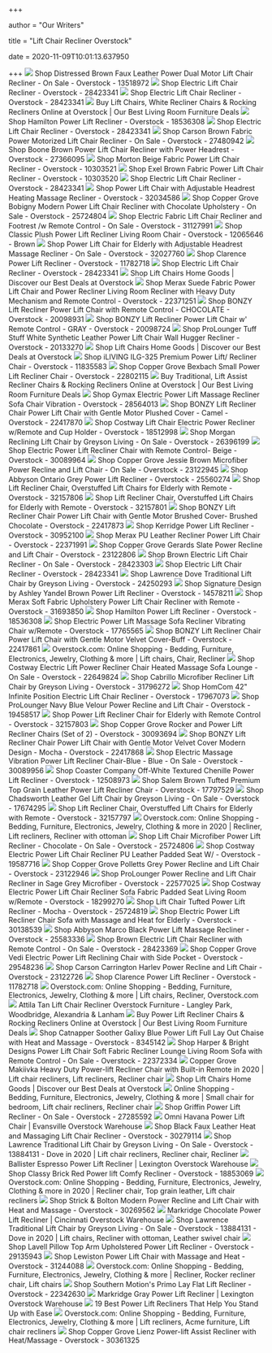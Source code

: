 +++
        
author = "Our Writers"
        
title = "Lift Chair Recliner Overstock"
        
date = 2020-11-09T10:01:13.637950
        
+++
[ ![](https://ak1.ostkcdn.com/images/products/13518972/Distressed-Brown-Faux-Leather-Power-Dual-Motor-Lift-Chair-Recliner-7998b275-a0cf-4c89-8fec-48cc8a94924c.jpg)](https://ak1.ostkcdn.com/images/products/13518972/Distressed-Brown-Faux-Leather-Power-Dual-Motor-Lift-Chair-Recliner-7998b275-a0cf-4c89-8fec-48cc8a94924c.jpg) Shop Distressed Brown Faux Leather Power Dual Motor Lift Chair Recliner -  On Sale - Overstock - 13518972
[ ![](https://ak1.ostkcdn.com/images/products/is/images/direct/cb566a5a2e541c0daaef90a0c796d944e1eab265/Electric-Lift-Chair-Recliner.jpg?impolicy=medium)](https://ak1.ostkcdn.com/images/products/is/images/direct/cb566a5a2e541c0daaef90a0c796d944e1eab265/Electric-Lift-Chair-Recliner.jpg?impolicy=medium) Shop Electric Lift Chair Recliner - Overstock - 28423341
[ ![](https://ak1.ostkcdn.com/images/products/is/images/direct/4c7c5da9e56ea245d65dccce2a835da749c1ef3a/Electric-Lift-Chair-Recliner.jpg?impolicy=medium)](https://ak1.ostkcdn.com/images/products/is/images/direct/4c7c5da9e56ea245d65dccce2a835da749c1ef3a/Electric-Lift-Chair-Recliner.jpg?impolicy=medium) Shop Electric Lift Chair Recliner - Overstock - 28423341
[ ![](https://ak1.ostkcdn.com/images/products/26965887/Copper-Grove-Metsamor-Power-Lift-Reclining-Chair-with-Remote-Control-97d66223-f4aa-4a5f-870f-fd90659af521_600.jpg?imwidth=400&impolicy=medium)](https://ak1.ostkcdn.com/images/products/26965887/Copper-Grove-Metsamor-Power-Lift-Reclining-Chair-with-Remote-Control-97d66223-f4aa-4a5f-870f-fd90659af521_600.jpg?imwidth=400&impolicy=medium) Buy Lift Chairs, White Recliner Chairs & Rocking Recliners Online at  Overstock | Our Best Living Room Furniture Deals
[ ![](https://ak1.ostkcdn.com/images/products/18536308/Hamilton-Power-Lift-Recliner-f8dedbe7-74cd-4b95-a8f5-a7c44a4964ab_600.jpg?impolicy=medium)](https://ak1.ostkcdn.com/images/products/18536308/Hamilton-Power-Lift-Recliner-f8dedbe7-74cd-4b95-a8f5-a7c44a4964ab_600.jpg?impolicy=medium) Shop Hamilton Power Lift Recliner - Overstock - 18536308
[ ![](https://ak1.ostkcdn.com/images/products/is/images/direct/2a684152547ccea1829b9bc6213777739b26e1de/Electric-Lift-Chair-Recliner.jpg?impolicy=medium)](https://ak1.ostkcdn.com/images/products/is/images/direct/2a684152547ccea1829b9bc6213777739b26e1de/Electric-Lift-Chair-Recliner.jpg?impolicy=medium) Shop Electric Lift Chair Recliner - Overstock - 28423341
[ ![](https://ak1.ostkcdn.com/images/products/27480942/Carson-Brown-Fabric-Power-Motorized-Lift-Chair-Recliner-e01e9d2a-97f1-44bb-b289-38f513ddac86_600.jpg?impolicy=medium)](https://ak1.ostkcdn.com/images/products/27480942/Carson-Brown-Fabric-Power-Motorized-Lift-Chair-Recliner-e01e9d2a-97f1-44bb-b289-38f513ddac86_600.jpg?impolicy=medium) Shop Carson Brown Fabric Power Motorized Lift Chair Recliner - On Sale -  Overstock - 27480942
[ ![](https://ak1.ostkcdn.com/images/products/27366095/Boone-Brown-Power-Lift-Chair-Recliner-with-Power-Headrest-d09bd9e9-3e9b-409e-b707-a9c2e45764e8_600.jpg?impolicy=medium)](https://ak1.ostkcdn.com/images/products/27366095/Boone-Brown-Power-Lift-Chair-Recliner-with-Power-Headrest-d09bd9e9-3e9b-409e-b707-a9c2e45764e8_600.jpg?impolicy=medium) Shop Boone Brown Power Lift Chair Recliner with Power Headrest - Overstock  - 27366095
[ ![](https://ak1.ostkcdn.com/images/products/10303521/Morton-Beige-Fabric-Power-Lift-Chair-Recliner-b3999c71-159a-4165-928c-322741190100_600.jpg?impolicy=medium)](https://ak1.ostkcdn.com/images/products/10303521/Morton-Beige-Fabric-Power-Lift-Chair-Recliner-b3999c71-159a-4165-928c-322741190100_600.jpg?impolicy=medium) Shop Morton Beige Fabric Power Lift Chair Recliner - Overstock - 10303521
[ ![](https://ak1.ostkcdn.com/images/products/10303520/Exel-Brown-Fabric-Power-Lift-Chair-Recliner-a863958f-b617-4aeb-9940-fa5c9c43a2a9_600.jpg?impolicy=medium)](https://ak1.ostkcdn.com/images/products/10303520/Exel-Brown-Fabric-Power-Lift-Chair-Recliner-a863958f-b617-4aeb-9940-fa5c9c43a2a9_600.jpg?impolicy=medium) Shop Exel Brown Fabric Power Lift Chair Recliner - Overstock - 10303520
[ ![](https://ak1.ostkcdn.com/images/products/is/images/direct/875ade6a6260d8a803416e72be20ada69c6b4fae/Electric-Lift-Chair-Recliner.jpg?impolicy=medium)](https://ak1.ostkcdn.com/images/products/is/images/direct/875ade6a6260d8a803416e72be20ada69c6b4fae/Electric-Lift-Chair-Recliner.jpg?impolicy=medium) Shop Electric Lift Chair Recliner - Overstock - 28423341
[ ![](https://ak1.ostkcdn.com/images/products/is/images/direct/c86a3c71e97964f38bd343539784372c9e6fe227/Power-Lift-Chair-with-Adjustable-Headrest-Heating-Massage-Recliner.jpg?impolicy=medium)](https://ak1.ostkcdn.com/images/products/is/images/direct/c86a3c71e97964f38bd343539784372c9e6fe227/Power-Lift-Chair-with-Adjustable-Headrest-Heating-Massage-Recliner.jpg?impolicy=medium) Shop Power Lift Chair with Adjustable Headrest Heating Massage Recliner -  Overstock - 32034586
[ ![](https://ak1.ostkcdn.com/images/products/25724804/Lift-Chair-Modern-Power-Lift-Recliner-Chocolate-bbd18f14-516c-478b-b4f7-a1123f818b5e_600.jpg?impolicy=medium)](https://ak1.ostkcdn.com/images/products/25724804/Lift-Chair-Modern-Power-Lift-Recliner-Chocolate-bbd18f14-516c-478b-b4f7-a1123f818b5e_600.jpg?impolicy=medium) Shop Copper Grove Bobigny Modern Power Lift Chair Recliner with Chocolate  Upholstery - On Sale - Overstock - 25724804
[ ![](https://ak1.ostkcdn.com/images/products/31127991/Electric-Fabric-Lift-Chair-Recliner-and-Footrest-w-Remote-Control-4fb212c8-04c6-47c6-a474-08ab5e13d186_600.jpg?impolicy=medium)](https://ak1.ostkcdn.com/images/products/31127991/Electric-Fabric-Lift-Chair-Recliner-and-Footrest-w-Remote-Control-4fb212c8-04c6-47c6-a474-08ab5e13d186_600.jpg?impolicy=medium) Shop Electric Fabric Lift Chair Recliner and Footrest /w Remote Control -  On Sale - Overstock - 31127991
[ ![](https://ak1.ostkcdn.com/images/products/12065646/CLASSIC-PLUSH-POWER-LIFT-RECLINER-LIVING-ROOM-CHAIR-c899821b-92ae-4836-975c-9de1cc77facb.jpg)](https://ak1.ostkcdn.com/images/products/12065646/CLASSIC-PLUSH-POWER-LIFT-RECLINER-LIVING-ROOM-CHAIR-c899821b-92ae-4836-975c-9de1cc77facb.jpg) Shop Classic Plush Power Lift Recliner Living Room Chair - Overstock -  12065646 - Brown
[ ![](https://ak1.ostkcdn.com/images/products/is/images/direct/2625745c6b0a97c22234f6ad6e88180e57064e4f/Power-Lift-Chair-for-Elderly-with-Adjustable-Headrest-Massage-Recliner.jpg?impolicy=medium)](https://ak1.ostkcdn.com/images/products/is/images/direct/2625745c6b0a97c22234f6ad6e88180e57064e4f/Power-Lift-Chair-for-Elderly-with-Adjustable-Headrest-Massage-Recliner.jpg?impolicy=medium) Shop Power Lift Chair for Elderly with Adjustable Headrest Massage Recliner  - On Sale - Overstock - 32027760
[ ![](https://ak1.ostkcdn.com/images/products/11782718/Clarence-Power-Lift-Recliner-1ac75dfb-caf4-4d91-8b61-d42dbab1ae97.jpg)](https://ak1.ostkcdn.com/images/products/11782718/Clarence-Power-Lift-Recliner-1ac75dfb-caf4-4d91-8b61-d42dbab1ae97.jpg) Shop Clarence Power Lift Recliner - Overstock - 11782718
[ ![](https://ak1.ostkcdn.com/images/products/is/images/direct/bebc502b3b7e2c91ddf4240db883d809e4e35110/Electric-Lift-Chair-Recliner.jpg?impolicy=medium)](https://ak1.ostkcdn.com/images/products/is/images/direct/bebc502b3b7e2c91ddf4240db883d809e4e35110/Electric-Lift-Chair-Recliner.jpg?impolicy=medium) Shop Electric Lift Chair Recliner - Overstock - 28423341
[ ![](https://ak1.ostkcdn.com/images/products/26968176/ProLounger-Herringbone-Power-Recline-and-Lift-Chair-d6ddc37c-4692-4588-9e6a-70381c9276c1_1000.jpg?imwidth=200&impolicy=medium)](https://ak1.ostkcdn.com/images/products/26968176/ProLounger-Herringbone-Power-Recline-and-Lift-Chair-d6ddc37c-4692-4588-9e6a-70381c9276c1_1000.jpg?imwidth=200&impolicy=medium) Shop Lift Chairs Home Goods | Discover our Best Deals at Overstock
[ ![](https://ak1.ostkcdn.com/images/products/22371251/Merax-Suede-Fabric-Power-Lift-Chair-and-Power-Recliner-Living-Room-Recliner-with-Heavy-Duty-Mechanism-and-Remote-Control-e732e044-888b-49bf-b1de-e5ce99ea8232_600.jpg?impolicy=medium)](https://ak1.ostkcdn.com/images/products/22371251/Merax-Suede-Fabric-Power-Lift-Chair-and-Power-Recliner-Living-Room-Recliner-with-Heavy-Duty-Mechanism-and-Remote-Control-e732e044-888b-49bf-b1de-e5ce99ea8232_600.jpg?impolicy=medium) Shop Merax Suede Fabric Power Lift Chair and Power Recliner Living Room  Recliner with Heavy Duty Mechanism and Remote Control - Overstock - 22371251
[ ![](https://ak1.ostkcdn.com/images/products/20098931/BONZY-Lift-Recliner-Power-Lift-Chair-with-Remote-Control-CHOCOLATE-8f694335-b31f-478d-83e7-cf6361a7dd85_600.jpg?impolicy=medium)](https://ak1.ostkcdn.com/images/products/20098931/BONZY-Lift-Recliner-Power-Lift-Chair-with-Remote-Control-CHOCOLATE-8f694335-b31f-478d-83e7-cf6361a7dd85_600.jpg?impolicy=medium) Shop BONZY Lift Recliner Power Lift Chair with Remote Control - CHOCOLATE -  Overstock - 20098931
[ ![](https://ak1.ostkcdn.com/images/products/20098724/BONZY-Lift-Recliner-Power-Lift-Chair-w-Remote-Control-GRAY-d6845c84-8eee-4beb-a1a6-897b9aeb3dc6_600.jpg?impolicy=medium)](https://ak1.ostkcdn.com/images/products/20098724/BONZY-Lift-Recliner-Power-Lift-Chair-w-Remote-Control-GRAY-d6845c84-8eee-4beb-a1a6-897b9aeb3dc6_600.jpg?impolicy=medium) Shop BONZY Lift Recliner Power Lift Chair w' Remote Control - GRAY -  Overstock - 20098724
[ ![](https://ak1.ostkcdn.com/images/products/is/images/direct/42d05cc783a6d1a966cbc7eca6f04442a1868b33/ProLounger-Tuff-Stuff-White-Synthetic-Leather-Power-Lift-Chair-Wall-Hugger-Recliner.jpg?impolicy=medium)](https://ak1.ostkcdn.com/images/products/is/images/direct/42d05cc783a6d1a966cbc7eca6f04442a1868b33/ProLounger-Tuff-Stuff-White-Synthetic-Leather-Power-Lift-Chair-Wall-Hugger-Recliner.jpg?impolicy=medium) Shop ProLounger Tuff Stuff White Synthetic Leather Power Lift Chair Wall  Hugger Recliner - Overstock - 20133270
[ ![](https://ak1.ostkcdn.com/images/products/13884131/Lawrence-Traditional-Lift-Chair-by-Greyson-Living-b431c86f-28b4-4e50-babd-6ada86bc0b26_1000.jpg?imwidth=200&impolicy=medium)](https://ak1.ostkcdn.com/images/products/13884131/Lawrence-Traditional-Lift-Chair-by-Greyson-Living-b431c86f-28b4-4e50-babd-6ada86bc0b26_1000.jpg?imwidth=200&impolicy=medium) Shop Lift Chairs Home Goods | Discover our Best Deals at Overstock
[ ![](https://ak1.ostkcdn.com/images/products/11835583/iLIVING-Premium-Power-Lift-Recliner-Chair-80379cac-fab8-4659-87ff-d0e2f60ac024_600.jpg?impolicy=medium)](https://ak1.ostkcdn.com/images/products/11835583/iLIVING-Premium-Power-Lift-Recliner-Chair-80379cac-fab8-4659-87ff-d0e2f60ac024_600.jpg?impolicy=medium) Shop iLIVING ILG-325 Premium Power Lift/ Recliner Chair - Overstock -  11835583
[ ![](https://ak1.ostkcdn.com/images/products/11868220/Avery-Contemporary-Power-Reclining-Lift-Chair-540d9c4a-6c18-4681-bedc-5714f75f4af3_600.jpg?impolicy=medium)](https://ak1.ostkcdn.com/images/products/11868220/Avery-Contemporary-Power-Reclining-Lift-Chair-540d9c4a-6c18-4681-bedc-5714f75f4af3_600.jpg?impolicy=medium) Shop Copper Grove Bexbach Small Power Lift Recliner Chair - Overstock -  22802115
[ ![](https://ak1.ostkcdn.com/images/products/26968165/ProLounger-Velvet-Power-Recline-and-Lift-Chair-ab1f0895-1aac-4c37-847f-6c98f5fd0287_1000.jpg?imwidth=400&impolicy=medium)](https://ak1.ostkcdn.com/images/products/26968165/ProLounger-Velvet-Power-Recline-and-Lift-Chair-ab1f0895-1aac-4c37-847f-6c98f5fd0287_1000.jpg?imwidth=400&impolicy=medium) Buy Traditional, Lift Assist Recliner Chairs & Rocking Recliners Online at  Overstock | Our Best Living Room Furniture Deals
[ ![](https://ak1.ostkcdn.com/images/products/is/images/direct/cc228d66c785d4cf28ee46a441de984b210686de/Gymax-Electric-Power-Lift-Massage-Recliner-Sofa-Chair-Vibration-w-Remote-Control.jpg)](https://ak1.ostkcdn.com/images/products/is/images/direct/cc228d66c785d4cf28ee46a441de984b210686de/Gymax-Electric-Power-Lift-Massage-Recliner-Sofa-Chair-Vibration-w-Remote-Control.jpg) Shop Gymax Electric Power Lift Massage Recliner Sofa Chair Vibration -  Overstock - 28564013
[ ![](https://ak1.ostkcdn.com/images/products/22417870/BONZY-Lift-Recliner-Chair-Power-Lift-Chair-with-Gentle-Motor-Plushed-Cover-Camel-7ce4e73b-8699-45ac-a02f-87bba8f7137b_600.jpg?impolicy=medium)](https://ak1.ostkcdn.com/images/products/22417870/BONZY-Lift-Recliner-Chair-Power-Lift-Chair-with-Gentle-Motor-Plushed-Cover-Camel-7ce4e73b-8699-45ac-a02f-87bba8f7137b_600.jpg?impolicy=medium) Shop BONZY Lift Recliner Chair Power Lift Chair with Gentle Motor Plushed  Cover - Camel - Overstock - 22417870
[ ![](https://ak1.ostkcdn.com/images/products/is/images/direct/c69c87144452161ccc671e87f77018e39892b0c1/Costway-Lift-Chair-Electric-Power-Recliner-w-Remote-and-Cup-Holder-Living-Room-Furniture.jpg?impolicy=medium)](https://ak1.ostkcdn.com/images/products/is/images/direct/c69c87144452161ccc671e87f77018e39892b0c1/Costway-Lift-Chair-Electric-Power-Recliner-w-Remote-and-Cup-Holder-Living-Room-Furniture.jpg?impolicy=medium) Shop Costway Lift Chair Electric Power Recliner w/Remote and Cup Holder -  Overstock - 18512998
[ ![](https://ak1.ostkcdn.com/images/products/26396199/Morgan-Lift-Chair-by-Greyson-Living-1201b0a9-970a-45de-88de-9b0438730725_600.jpg?impolicy=medium)](https://ak1.ostkcdn.com/images/products/26396199/Morgan-Lift-Chair-by-Greyson-Living-1201b0a9-970a-45de-88de-9b0438730725_600.jpg?impolicy=medium) Shop Morgan Reclining Lift Chair by Greyson Living - On Sale - Overstock -  26396199
[ ![](https://ak1.ostkcdn.com/images/products/is/images/direct/c15708f8e5867e26fd8aeab3447a5a6a73eff0e6/Electric-Power-Lift-Recliner-Chair-with-Remote-Control-White.jpg?impolicy=medium)](https://ak1.ostkcdn.com/images/products/is/images/direct/c15708f8e5867e26fd8aeab3447a5a6a73eff0e6/Electric-Power-Lift-Recliner-Chair-with-Remote-Control-White.jpg?impolicy=medium) Shop Electric Power Lift Recliner Chair with Remote Control- Beige -  Overstock - 30089964
[ ![](https://ak1.ostkcdn.com/images/products/18157618/ProLounger-Power-Recline-and-Lift-Chair-Brown-Microfiber-a35a384e-c277-4a90-880f-da7fb5a96f30_600.jpg?impolicy=medium)](https://ak1.ostkcdn.com/images/products/18157618/ProLounger-Power-Recline-and-Lift-Chair-Brown-Microfiber-a35a384e-c277-4a90-880f-da7fb5a96f30_600.jpg?impolicy=medium) Shop Copper Grove Jessie Brown Microfiber Power Recline and Lift Chair - On  Sale - Overstock - 23122945
[ ![](https://ak1.ostkcdn.com/images/products/25560274/Abbyson-Ontario-Grey-Power-Lift-Recliner-b7a19fbb-ea37-4570-b9c3-edf697ee6681_600.jpg?impolicy=medium)](https://ak1.ostkcdn.com/images/products/25560274/Abbyson-Ontario-Grey-Power-Lift-Recliner-b7a19fbb-ea37-4570-b9c3-edf697ee6681_600.jpg?impolicy=medium) Shop Abbyson Ontario Grey Power Lift Recliner - Overstock - 25560274
[ ![](https://ak1.ostkcdn.com/images/products/is/images/direct/5f2ea20bf492c4a23e962c66ff9a9e9fa7f5834b/Lift-Recliner-Chair%2C-Overstuffed-Lift-Chairs-for-Elderly-with-Remote.jpg?impolicy=medium)](https://ak1.ostkcdn.com/images/products/is/images/direct/5f2ea20bf492c4a23e962c66ff9a9e9fa7f5834b/Lift-Recliner-Chair%2C-Overstuffed-Lift-Chairs-for-Elderly-with-Remote.jpg?impolicy=medium) Shop Lift Recliner Chair, Overstuffed Lift Chairs for Elderly with Remote -  Overstock - 32157806
[ ![](https://ak1.ostkcdn.com/images/products/is/images/direct/7239175f8595e357d46091e97b07a5f2001bdb7b/Lift-Recliner-Chair%2C-Overstuffed-Lift-Chairs-for-Elderly-with-Remote.jpg?impolicy=medium)](https://ak1.ostkcdn.com/images/products/is/images/direct/7239175f8595e357d46091e97b07a5f2001bdb7b/Lift-Recliner-Chair%2C-Overstuffed-Lift-Chairs-for-Elderly-with-Remote.jpg?impolicy=medium) Shop Lift Recliner Chair, Overstuffed Lift Chairs for Elderly with Remote -  Overstock - 32157801
[ ![](https://ak1.ostkcdn.com/images/products/22417873/BONZY-Lift-Recliner-Chair-Power-Lift-Chair-with-Gentle-Motor-Brushed-Cover-Brushed-Chocolate-7846e64e-f75a-41bc-b2f0-3298c76a17c7_600.jpg?impolicy=medium)](https://ak1.ostkcdn.com/images/products/22417873/BONZY-Lift-Recliner-Chair-Power-Lift-Chair-with-Gentle-Motor-Brushed-Cover-Brushed-Chocolate-7846e64e-f75a-41bc-b2f0-3298c76a17c7_600.jpg?impolicy=medium) Shop BONZY Lift Recliner Chair Power Lift Chair with Gentle Motor Brushed  Cover- Brushed Chocolate - Overstock - 22417873
[ ![](https://ak1.ostkcdn.com/images/products/30952100/Kerridge-Power-Lift-Chair-89614caa-d9fa-454b-9d98-837fdf26076c_600.jpg?impolicy=medium)](https://ak1.ostkcdn.com/images/products/30952100/Kerridge-Power-Lift-Chair-89614caa-d9fa-454b-9d98-837fdf26076c_600.jpg?impolicy=medium) Shop Kerridge Power Lift Recliner - Overstock - 30952100
[ ![](https://ak1.ostkcdn.com/images/products/22371991/Merax-Power-Lift-Chair-Recliner-in-PU-Leather-Living-Room-Recliner-with-Heavy-Duty-Mechanism-and-Remote-Control-983f032e-fa04-4344-be6d-adba77bb4ac9_600.jpg?impolicy=medium)](https://ak1.ostkcdn.com/images/products/22371991/Merax-Power-Lift-Chair-Recliner-in-PU-Leather-Living-Room-Recliner-with-Heavy-Duty-Mechanism-and-Remote-Control-983f032e-fa04-4344-be6d-adba77bb4ac9_600.jpg?impolicy=medium) Shop Merax PU Leather Recliner Power Lift Chair - Overstock - 22371991
[ ![](https://ak1.ostkcdn.com/images/products/18234212/ProLounger-Power-Recline-and-Lift-Chair-Slate-Nubuck-2518283e-793a-4326-ab67-8cc47a2da3b9_600.jpg?impolicy=medium)](https://ak1.ostkcdn.com/images/products/18234212/ProLounger-Power-Recline-and-Lift-Chair-Slate-Nubuck-2518283e-793a-4326-ab67-8cc47a2da3b9_600.jpg?impolicy=medium) Shop Copper Grove Gerards Slate Power Recline and Lift Chair - Overstock -  23122806
[ ![](https://ak1.ostkcdn.com/images/products/is/images/direct/cab845a7f5bc7fa989e886d6750c208dd9e4cce0/Brown-Electric-Lift-Chair-Recliner.jpg?impolicy=medium)](https://ak1.ostkcdn.com/images/products/is/images/direct/cab845a7f5bc7fa989e886d6750c208dd9e4cce0/Brown-Electric-Lift-Chair-Recliner.jpg?impolicy=medium) Shop Brown Electric Lift Chair Recliner - On Sale - Overstock - 28423303
[ ![](https://ak1.ostkcdn.com/images/products/is/images/direct/c35a87e440b1f4be04e2362090289a51ea5e2f90/Electric-Lift-Chair-Recliner.jpg?impolicy=medium)](https://ak1.ostkcdn.com/images/products/is/images/direct/c35a87e440b1f4be04e2362090289a51ea5e2f90/Electric-Lift-Chair-Recliner.jpg?impolicy=medium) Shop Electric Lift Chair Recliner - Overstock - 28423341
[ ![](https://ak1.ostkcdn.com/images/products/24250293/Lawrence-Ivory-Traditional-Lift-Chair-by-Greyson-Living-421307bd-e211-4347-8dea-ae8b02f7d1d9_600.jpg?impolicy=medium)](https://ak1.ostkcdn.com/images/products/24250293/Lawrence-Ivory-Traditional-Lift-Chair-by-Greyson-Living-421307bd-e211-4347-8dea-ae8b02f7d1d9_600.jpg?impolicy=medium) Shop Lawrence Dove Traditional Lift Chair by Greyson Living - Overstock -  24250293
[ ![](https://ak1.ostkcdn.com/images/products/14578211/Signature-Design-by-Ashley-Yandel-Brown-Power-Lift-Recliner-0af46c52-3a6e-4511-b5fe-b31690666a0a_600.jpg?impolicy=medium)](https://ak1.ostkcdn.com/images/products/14578211/Signature-Design-by-Ashley-Yandel-Brown-Power-Lift-Recliner-0af46c52-3a6e-4511-b5fe-b31690666a0a_600.jpg?impolicy=medium) Shop Signature Design by Ashley Yandel Brown Power Lift Recliner - Overstock  - 14578211
[ ![](https://ak1.ostkcdn.com/images/products/is/images/direct/9b49a7a26301ffa3e70040c7f66572a6bece5058/Merax-Soft-Fabric-Upholstery-Power-Lift-Chair-Recliner-with-Remote.jpg?impolicy=medium)](https://ak1.ostkcdn.com/images/products/is/images/direct/9b49a7a26301ffa3e70040c7f66572a6bece5058/Merax-Soft-Fabric-Upholstery-Power-Lift-Chair-Recliner-with-Remote.jpg?impolicy=medium) Shop Merax Soft Fabric Upholstery Power Lift Chair Recliner with Remote -  Overstock - 31693850
[ ![](https://ak1.ostkcdn.com/images/products/18536308/Hamilton-Power-Lift-Recliner-f8dedbe7-74cd-4b95-a8f5-a7c44a4964ab.jpg)](https://ak1.ostkcdn.com/images/products/18536308/Hamilton-Power-Lift-Recliner-f8dedbe7-74cd-4b95-a8f5-a7c44a4964ab.jpg) Shop Hamilton Power Lift Recliner - Overstock - 18536308
[ ![](https://ak1.ostkcdn.com/images/products/is/images/direct/97956e545fdb613d99944f398f40e7bdcb93b743/Costway-PU-Electric-Lift-Chair-Power-Recliner-Reclining-Sofa-Lounge-W-Remote-Controller.jpg?impolicy=medium)](https://ak1.ostkcdn.com/images/products/is/images/direct/97956e545fdb613d99944f398f40e7bdcb93b743/Costway-PU-Electric-Lift-Chair-Power-Recliner-Reclining-Sofa-Lounge-W-Remote-Controller.jpg?impolicy=medium) Shop Electric Power Lift Massage Sofa Recliner Vibrating Chair w/Remote -  Overstock - 17765565
[ ![](https://ak1.ostkcdn.com/images/products/22417861/BONZY-Lift-Recliner-Chair-Power-Lift-Chair-with-Gentle-Motor-Velvet-Cover-Buff-2ff420f0-9296-4a4c-a11d-2dd6bb362ebf_600.jpg?impolicy=medium)](https://ak1.ostkcdn.com/images/products/22417861/BONZY-Lift-Recliner-Chair-Power-Lift-Chair-with-Gentle-Motor-Velvet-Cover-Buff-2ff420f0-9296-4a4c-a11d-2dd6bb362ebf_600.jpg?impolicy=medium) Shop BONZY Lift Recliner Chair Power Lift Chair with Gentle Motor Velvet  Cover-Buff - Overstock - 22417861
[ ![](https://i.pinimg.com/originals/a8/25/c7/a825c70531efb031330f170cfa4e1cde.jpg)](https://i.pinimg.com/originals/a8/25/c7/a825c70531efb031330f170cfa4e1cde.jpg) Overstock.com: Online Shopping - Bedding, Furniture, Electronics, Jewelry,  Clothing & more | Lift chairs, Chair, Recliner
[ ![](https://ak1.ostkcdn.com/images/products/is/images/direct/d8fcd00e12a3668991566d82cd202781b093dfc7/Costway-Electric-Lift-Power-Recliner-Chair-Heated-Massage-Sofa-Lounge-w--Remote-Control.jpg?impolicy=medium)](https://ak1.ostkcdn.com/images/products/is/images/direct/d8fcd00e12a3668991566d82cd202781b093dfc7/Costway-Electric-Lift-Power-Recliner-Chair-Heated-Massage-Sofa-Lounge-w--Remote-Control.jpg?impolicy=medium) Shop Costway Electric Lift Power Recliner Chair Heated Massage Sofa Lounge  - On Sale - Overstock - 22649824
[ ![](https://ak1.ostkcdn.com/images/products/is/images/direct/201786744d8f6d8f8f20824c655fdf05246d7d1a/Cabrillo-Microfiber-Recliner-Lift-Chair-by-Greyson-Living.jpg?impolicy=medium)](https://ak1.ostkcdn.com/images/products/is/images/direct/201786744d8f6d8f8f20824c655fdf05246d7d1a/Cabrillo-Microfiber-Recliner-Lift-Chair-by-Greyson-Living.jpg?impolicy=medium) Shop Cabrillo Microfiber Recliner Lift Chair by Greyson Living - Overstock  - 31796272
[ ![](https://ak1.ostkcdn.com/images/products/17967073/HomCom-42-Infinite-Position-Electric-Lift-Chair-Recliner-19c4c0e0-39ee-4cc6-b353-18a3e46dc23a_600.jpg?impolicy=medium)](https://ak1.ostkcdn.com/images/products/17967073/HomCom-42-Infinite-Position-Electric-Lift-Chair-Recliner-19c4c0e0-39ee-4cc6-b353-18a3e46dc23a_600.jpg?impolicy=medium) Shop HomCom 42" Infinite Position Electric Lift Chair Recliner - Overstock  - 17967073
[ ![](https://ak1.ostkcdn.com/images/products/19458517/ProLounger-Power-Recline-and-Lift-Chair-Navy-Blue-Velour-393d9393-effe-4845-b110-ffd24a696ea0_600.jpg?impolicy=medium)](https://ak1.ostkcdn.com/images/products/19458517/ProLounger-Power-Recline-and-Lift-Chair-Navy-Blue-Velour-393d9393-effe-4845-b110-ffd24a696ea0_600.jpg?impolicy=medium) Shop ProLounger Navy Blue Velour Power Recline and Lift Chair - Overstock -  19458517
[ ![](https://ak1.ostkcdn.com/images/products/is/images/direct/8cd95659c1eb60443075c0b82375af2470aaeb75/Power-Lift-Recliner-Chair-for-Elderly-with-Remote-Control.jpg?impolicy=medium)](https://ak1.ostkcdn.com/images/products/is/images/direct/8cd95659c1eb60443075c0b82375af2470aaeb75/Power-Lift-Recliner-Chair-for-Elderly-with-Remote-Control.jpg?impolicy=medium) Shop Power Lift Recliner Chair for Elderly with Remote Control - Overstock  - 32157803
[ ![](https://ak1.ostkcdn.com/images/products/30093694/Copper-Grove-Rocker-and-Power-Lift-Recliner-Chairs-Set-of-2-711e17f2-6162-493c-917b-17446a433568_600.jpg?impolicy=medium)](https://ak1.ostkcdn.com/images/products/30093694/Copper-Grove-Rocker-and-Power-Lift-Recliner-Chairs-Set-of-2-711e17f2-6162-493c-917b-17446a433568_600.jpg?impolicy=medium) Shop Copper Grove Rocker and Power Lift Recliner Chairs (Set of 2) -  Overstock - 30093694
[ ![](https://ak1.ostkcdn.com/images/products/22417868/BONZY-Lift-Recliner-Chair-Power-Lift-Chair-with-Gentle-Motor-Velvet-Cover-Modern-Design-Mocha-6bed3a14-e825-436f-9932-57e237f8c7a2_600.jpg?impolicy=medium)](https://ak1.ostkcdn.com/images/products/22417868/BONZY-Lift-Recliner-Chair-Power-Lift-Chair-with-Gentle-Motor-Velvet-Cover-Modern-Design-Mocha-6bed3a14-e825-436f-9932-57e237f8c7a2_600.jpg?impolicy=medium) Shop BONZY Lift Recliner Chair Power Lift Chair with Gentle Motor Velvet  Cover Modern Design - Mocha - Overstock - 22417868
[ ![](https://ak1.ostkcdn.com/images/products/is/images/direct/dcfe7f43048e9a0b41c8c871812df6fce88fa86f/Electric-Massage-Vibration-Power-Lift-Recliner-Chair-Blue.jpg?impolicy=medium)](https://ak1.ostkcdn.com/images/products/is/images/direct/dcfe7f43048e9a0b41c8c871812df6fce88fa86f/Electric-Massage-Vibration-Power-Lift-Recliner-Chair-Blue.jpg?impolicy=medium) Shop Electric Massage Vibration Power Lift Recliner Chair-Blue - Blue - On  Sale - Overstock - 30089956
[ ![](https://ak1.ostkcdn.com/images/products/12508973/Coaster-Company-Off-White-Textured-Chenille-Power-Lift-Recliner-20abc9b0-4301-4a22-8059-e85159274e74_600.jpg?impolicy=medium)](https://ak1.ostkcdn.com/images/products/12508973/Coaster-Company-Off-White-Textured-Chenille-Power-Lift-Recliner-20abc9b0-4301-4a22-8059-e85159274e74_600.jpg?impolicy=medium) Shop Coaster Company Off-White Textured Chenille Power Lift Recliner -  Overstock - 12508973
[ ![](https://ak1.ostkcdn.com/images/products/17797529/Salem-Brown-Tufted-Premium-Top-Grain-Leather-Power-Lift-Recliner-Chair-0deeb65b-249e-4a40-b7d6-5a1eb4400a5a_600.jpg?impolicy=medium)](https://ak1.ostkcdn.com/images/products/17797529/Salem-Brown-Tufted-Premium-Top-Grain-Leather-Power-Lift-Recliner-Chair-0deeb65b-249e-4a40-b7d6-5a1eb4400a5a_600.jpg?impolicy=medium) Shop Salem Brown Tufted Premium Top Grain Leather Power Lift Recliner Chair  - Overstock - 17797529
[ ![](https://ak1.ostkcdn.com/images/products/17674295/Chadsworth-Leather-Gel-Lift-Chair-by-Greyson-Living-f7a37078-9117-4acc-84a0-f471be41769b.jpg)](https://ak1.ostkcdn.com/images/products/17674295/Chadsworth-Leather-Gel-Lift-Chair-by-Greyson-Living-f7a37078-9117-4acc-84a0-f471be41769b.jpg) Shop Chadsworth Leather Gel Lift Chair by Greyson Living - On Sale -  Overstock - 17674295
[ ![](https://ak1.ostkcdn.com/images/products/is/images/direct/8493354bf9ae08a990ffa09f4da73eac23465098/Lift-Recliner-Chair%2C-Overstuffed-Lift-Chairs-for-Elderly-with-Remote.jpg?impolicy=medium)](https://ak1.ostkcdn.com/images/products/is/images/direct/8493354bf9ae08a990ffa09f4da73eac23465098/Lift-Recliner-Chair%2C-Overstuffed-Lift-Chairs-for-Elderly-with-Remote.jpg?impolicy=medium) Shop Lift Recliner Chair, Overstuffed Lift Chairs for Elderly with Remote -  Overstock - 32157797
[ ![](https://i.pinimg.com/originals/34/9f/93/349f93742438a10b36bbba9280273ce4.png)](https://i.pinimg.com/originals/34/9f/93/349f93742438a10b36bbba9280273ce4.png) Overstock.com: Online Shopping - Bedding, Furniture, Electronics, Jewelry,  Clothing & more in 2020 | Recliner, Lift recliners, Recliner with ottoman
[ ![](https://ak1.ostkcdn.com/images/products/25724806/Lift-Chair-Microfiber-Power-Lift-Recliner-Chocolate-d3789e6a-dd98-45d0-95bd-f99aaa3af50d_600.jpg?impolicy=medium)](https://ak1.ostkcdn.com/images/products/25724806/Lift-Chair-Microfiber-Power-Lift-Recliner-Chocolate-d3789e6a-dd98-45d0-95bd-f99aaa3af50d_600.jpg?impolicy=medium) Shop Lift Chair Microfiber Power Lift Recliner - Chocolate - On Sale -  Overstock - 25724806
[ ![](https://ak1.ostkcdn.com/images/products/is/images/direct/019807c77fc1e1705bb7284d4f0a9aea44687b4b/Costway-Electric-Power-Lift-Chair-Recliner-PU-Leather-Padded-Seat-W-.jpg?impolicy=medium)](https://ak1.ostkcdn.com/images/products/is/images/direct/019807c77fc1e1705bb7284d4f0a9aea44687b4b/Costway-Electric-Power-Lift-Chair-Recliner-PU-Leather-Padded-Seat-W-.jpg?impolicy=medium) Shop Costway Electric Power Lift Chair Recliner PU Leather Padded Seat W/ -  Overstock - 19587716
[ ![](https://ak1.ostkcdn.com/images/products/is/images/direct/4f00c5c8e37e1858dc80205f434ecd4e942eb796/Copper-Grove-Polletts-Grey-Power-Recline-and-Lift-Chair.jpg?impolicy=medium)](https://ak1.ostkcdn.com/images/products/is/images/direct/4f00c5c8e37e1858dc80205f434ecd4e942eb796/Copper-Grove-Polletts-Grey-Power-Recline-and-Lift-Chair.jpg?impolicy=medium) Shop Copper Grove Polletts Grey Power Recline and Lift Chair - Overstock -  23122946
[ ![](https://ak1.ostkcdn.com/images/products/22577025/ProLounger-Power-Recline-and-Lift-Chair-Recliner-in-Sage-Grey-Microfiber-b42ae1f7-93be-4104-9245-90846d4cc745_600.jpg?impolicy=medium)](https://ak1.ostkcdn.com/images/products/22577025/ProLounger-Power-Recline-and-Lift-Chair-Recliner-in-Sage-Grey-Microfiber-b42ae1f7-93be-4104-9245-90846d4cc745_600.jpg?impolicy=medium) Shop ProLounger Power Recline and Lift Chair Recliner in Sage Grey  Microfiber - Overstock - 22577025
[ ![](https://ak1.ostkcdn.com/images/products/is/images/direct/90fb0b67b23d7c0d954eb759e9955685433b2c12/Costway-Electric-Power-Lift-Chair-Recliner-Sofa-Fabric-Padded-Seat-Living-Room-w-Remote.jpg?impolicy=medium)](https://ak1.ostkcdn.com/images/products/is/images/direct/90fb0b67b23d7c0d954eb759e9955685433b2c12/Costway-Electric-Power-Lift-Chair-Recliner-Sofa-Fabric-Padded-Seat-Living-Room-w-Remote.jpg?impolicy=medium) Shop Costway Electric Power Lift Chair Recliner Sofa Fabric Padded Seat  Living Room w/Remote - Overstock - 18299270
[ ![](https://ak1.ostkcdn.com/images/products/25724819/Lift-Chair-Tufted-Power-Lift-Recliner-Mocha-0444e227-09b8-4ea8-9807-2fd914359117_600.jpg?impolicy=medium)](https://ak1.ostkcdn.com/images/products/25724819/Lift-Chair-Tufted-Power-Lift-Recliner-Mocha-0444e227-09b8-4ea8-9807-2fd914359117_600.jpg?impolicy=medium) Shop Lift Chair Tufted Power Lift Recliner - Mocha - Overstock - 25724819
[ ![](https://ak1.ostkcdn.com/images/products/30138539/Electric-Power-Lift-Recliner-Chair-Sofa-with-Massage-and-Heat-for-Elderly-07fee528-5d3a-4022-80e8-a1a3fbd7790e_600.jpg?impolicy=medium)](https://ak1.ostkcdn.com/images/products/30138539/Electric-Power-Lift-Recliner-Chair-Sofa-with-Massage-and-Heat-for-Elderly-07fee528-5d3a-4022-80e8-a1a3fbd7790e_600.jpg?impolicy=medium) Shop Electric Power Lift Recliner Chair Sofa with Massage and Heat for  Elderly - Overstock - 30138539
[ ![](https://ak1.ostkcdn.com/images/products/25583336/Abbyson-Marco-Black-Leather-Power-Massage-Recliner-148dc189-c2fa-41a7-b916-137cdfb3830a_600.jpg?impolicy=medium)](https://ak1.ostkcdn.com/images/products/25583336/Abbyson-Marco-Black-Leather-Power-Massage-Recliner-148dc189-c2fa-41a7-b916-137cdfb3830a_600.jpg?impolicy=medium) Shop Abbyson Marco Black Power Lift Massage Recliner - Overstock - 25583336
[ ![](https://ak1.ostkcdn.com/images/products/is/images/direct/b4603281c0dc9d2e4fde8d30286c73ce91afd247/Brown-Electric-Lift-Chair-Recliner-with-Remote-Control.jpg?impolicy=medium)](https://ak1.ostkcdn.com/images/products/is/images/direct/b4603281c0dc9d2e4fde8d30286c73ce91afd247/Brown-Electric-Lift-Chair-Recliner-with-Remote-Control.jpg?impolicy=medium) Shop Brown Electric Lift Chair Recliner with Remote Control - On Sale -  Overstock - 28423369
[ ![](https://ak1.ostkcdn.com/images/products/29548236/Merax-Electric-Power-Lift-Recliner-Chair-with-Side-Pocket-for-Elderly-ec0cf472-68e4-423e-9d55-69d18cd65836_600.jpg?impolicy=medium)](https://ak1.ostkcdn.com/images/products/29548236/Merax-Electric-Power-Lift-Recliner-Chair-with-Side-Pocket-for-Elderly-ec0cf472-68e4-423e-9d55-69d18cd65836_600.jpg?impolicy=medium) Shop Copper Grove Vedi Electric Power Lift Reclining Chair with Side Pocket  - Overstock - 29548236
[ ![](https://ak1.ostkcdn.com/images/products/19208820/ProLounger-Power-Recline-and-Lift-Chair-Cream-Chenille-f6bf5cca-4feb-4cc8-ac63-2927fd9bd01d_600.jpg?impolicy=medium)](https://ak1.ostkcdn.com/images/products/19208820/ProLounger-Power-Recline-and-Lift-Chair-Cream-Chenille-f6bf5cca-4feb-4cc8-ac63-2927fd9bd01d_600.jpg?impolicy=medium) Shop Carson Carrington Harlev Power Recline and Lift Chair - Overstock -  23122726
[ ![](https://ak1.ostkcdn.com/images/products/is/images/direct/96b9a0352780e12d8bd999cf7137e2cf8212a42a/Electric-Power-Lift-Massage-Chair-Recliner-Sofa-Fabric-Padded-Seat-w-Remote-Home_320.jpg?impolicy=medium&imwidth=200)](https://ak1.ostkcdn.com/images/products/is/images/direct/96b9a0352780e12d8bd999cf7137e2cf8212a42a/Electric-Power-Lift-Massage-Chair-Recliner-Sofa-Fabric-Padded-Seat-w-Remote-Home_320.jpg?impolicy=medium&imwidth=200) Shop Clarence Power Lift Recliner - Overstock - 11782718
[ ![](https://i.pinimg.com/originals/5f/45/28/5f4528fd1f90e3961265db98969874e7.jpg)](https://i.pinimg.com/originals/5f/45/28/5f4528fd1f90e3961265db98969874e7.jpg) Overstock.com: Online Shopping - Bedding, Furniture, Electronics, Jewelry,  Clothing & more | Lift chairs, Recliner, Overstock.com
[ ![](https://d1b345hdk9ukjq.cloudfront.net/product/lane-furniture/images/4602_Sophia_Bitter.jpg)](https://d1b345hdk9ukjq.cloudfront.net/product/lane-furniture/images/4602_Sophia_Bitter.jpg) Attila Tan Lift Chair Recliner Overstock Furniture - Langley Park,  Woodbridge, Alexandria & Lanham
[ ![](https://ak1.ostkcdn.com/images/products/27326597/Copper-Grove-Wels-Chenille-Classic-Wingback-Power-Recline-and-Lift-Chair-f2ca8776-a309-4540-acb6-7c38d40dc367_1000.jpg?imwidth=200&impolicy=medium)](https://ak1.ostkcdn.com/images/products/27326597/Copper-Grove-Wels-Chenille-Classic-Wingback-Power-Recline-and-Lift-Chair-f2ca8776-a309-4540-acb6-7c38d40dc367_1000.jpg?imwidth=200&impolicy=medium) Buy Power Lift Recliner Chairs & Rocking Recliners Online at Overstock |  Our Best Living Room Furniture Deals
[ ![](https://ak1.ostkcdn.com/images/products/8345142/null-dd5f09e0-b3f7-4f18-9d82-80274fa87907_600.jpg?impolicy=medium)](https://ak1.ostkcdn.com/images/products/8345142/null-dd5f09e0-b3f7-4f18-9d82-80274fa87907_600.jpg?impolicy=medium) Shop Catnapper Soother Galixy Blue Power Lift Full Lay Out Chaise with Heat  and Massage - Overstock - 8345142
[ ![](https://ak1.ostkcdn.com/images/products/22372334/Harper-Bright-Designs-Power-Lift-Chair-Soft-Fabric-Recliner-Lounge-Living-Room-Sofa-with-Remote-Control-6d1a2202-d69d-4ca8-bd83-dba5de08436b_600.jpg?impolicy=medium)](https://ak1.ostkcdn.com/images/products/22372334/Harper-Bright-Designs-Power-Lift-Chair-Soft-Fabric-Recliner-Lounge-Living-Room-Sofa-with-Remote-Control-6d1a2202-d69d-4ca8-bd83-dba5de08436b_600.jpg?impolicy=medium) Shop Harper & Bright Designs Power Lift Chair Soft Fabric Recliner Lounge  Living Room Sofa with Remote Control - On Sale - Overstock - 22372334
[ ![](https://i.pinimg.com/originals/79/7e/3c/797e3cd4d10e1e45bf20e34304e30f05.png)](https://i.pinimg.com/originals/79/7e/3c/797e3cd4d10e1e45bf20e34304e30f05.png) Copper Grove Makiivka Heavy Duty Power-lift Recliner Chair with Built-in  Remote in 2020 | Lift chair recliners, Lift recliners, Recliner chair
[ ![](https://ak1.ostkcdn.com/images/products/28773163/Strick-Bolton-Bruno-Power-Lift-Recliner-Chair-ad2aeb08-7e76-4639-b517-5fc96b0c12e7_1000.jpg?imwidth=200&impolicy=medium)](https://ak1.ostkcdn.com/images/products/28773163/Strick-Bolton-Bruno-Power-Lift-Recliner-Chair-ad2aeb08-7e76-4639-b517-5fc96b0c12e7_1000.jpg?imwidth=200&impolicy=medium) Shop Lift Chairs Home Goods | Discover our Best Deals at Overstock
[ ![](https://i.pinimg.com/originals/6f/bd/6c/6fbd6c894c7464abf4b8b16b1a26d346.jpg)](https://i.pinimg.com/originals/6f/bd/6c/6fbd6c894c7464abf4b8b16b1a26d346.jpg) Online Shopping - Bedding, Furniture, Electronics, Jewelry, Clothing & more  | Small chair for bedroom, Lift chair recliners, Recliner chair
[ ![](https://ak1.ostkcdn.com/images/products/27285592/Griffin-Power-Lift-Recliner-cbf84791-669b-4b4f-8c01-698f9f39427f_600.jpg?impolicy=medium)](https://ak1.ostkcdn.com/images/products/27285592/Griffin-Power-Lift-Recliner-cbf84791-669b-4b4f-8c01-698f9f39427f_600.jpg?impolicy=medium) Shop Griffin Power Lift Recliner - On Sale - Overstock - 27285592
[ ![](https://evansvilleoverstockwarehouse.com/wp-content/uploads/2016/01/JC4827-OmniHavana2.gif)](https://evansvilleoverstockwarehouse.com/wp-content/uploads/2016/01/JC4827-OmniHavana2.gif) Omni Havana Power Lift Chair | Evansville Overstock Warehouse
[ ![](https://ak1.ostkcdn.com/images/products/30279114/Black-Faux-Leather-Heat-and-Massaging-Lift-Chair-Recliner-62a3a3ed-7ed1-4249-a049-95f28bf8c016_600.jpg?impolicy=medium)](https://ak1.ostkcdn.com/images/products/30279114/Black-Faux-Leather-Heat-and-Massaging-Lift-Chair-Recliner-62a3a3ed-7ed1-4249-a049-95f28bf8c016_600.jpg?impolicy=medium) Shop Black Faux Leather Heat and Massaging Lift Chair Recliner - Overstock  - 30279114
[ ![](https://i.pinimg.com/736x/c3/32/a3/c332a379e0ff047e5ba2d964de363fcb.jpg)](https://i.pinimg.com/736x/c3/32/a3/c332a379e0ff047e5ba2d964de363fcb.jpg) Shop Lawrence Traditional Lift Chair by Greyson Living - On Sale - Overstock  - 13884131 - Dove in 2020 | Lift chair recliners, Recliner chair, Recliner
[ ![](https://lexingtonoverstockwarehouse.com/wp-content/uploads/2019/08/AF-2160412-1-360x252.jpg)](https://lexingtonoverstockwarehouse.com/wp-content/uploads/2019/08/AF-2160412-1-360x252.jpg) Ballister Espresso Power Lift Recliner | Lexington Overstock Warehouse
[ ![](https://ak1.ostkcdn.com/images/products/18853069/Classy-Brick-Red-Power-lift-Comfy-Recliner-629916ab-ac1c-4a3d-971a-f43d632e07d5_600.jpg?impolicy=medium)](https://ak1.ostkcdn.com/images/products/18853069/Classy-Brick-Red-Power-lift-Comfy-Recliner-629916ab-ac1c-4a3d-971a-f43d632e07d5_600.jpg?impolicy=medium) Shop Classy Brick Red Power lift Comfy Recliner - Overstock - 18853069
[ ![](https://i.pinimg.com/originals/c1/c9/d2/c1c9d23249fb73472566286b8abd7ebf.png)](https://i.pinimg.com/originals/c1/c9/d2/c1c9d23249fb73472566286b8abd7ebf.png) Overstock.com: Online Shopping - Bedding, Furniture, Electronics, Jewelry,  Clothing & more in 2020 | Recliner chair, Top grain leather, Lift chair  recliners
[ ![](https://ak1.ostkcdn.com/images/products/30269562/Strick-Bolton-Modern-Power-Recline-and-Lift-Chair-with-Heat-and-Massage-89e24992-f071-4e02-9c62-6a4bffd89646_600.jpg?impolicy=medium)](https://ak1.ostkcdn.com/images/products/30269562/Strick-Bolton-Modern-Power-Recline-and-Lift-Chair-with-Heat-and-Massage-89e24992-f071-4e02-9c62-6a4bffd89646_600.jpg?impolicy=medium) Shop Strick & Bolton Modern Power Recline and Lift Chair with Heat and  Massage - Overstock - 30269562
[ ![](https://cincinnatioverstockwarehouse.com/wp-content/uploads/2019/08/AF-3500312-1-360x252.jpg)](https://cincinnatioverstockwarehouse.com/wp-content/uploads/2019/08/AF-3500312-1-360x252.jpg) Markridge Chocolate Power Lift Recliner | Cincinnati Overstock Warehouse
[ ![](https://i.pinimg.com/736x/6f/4c/b7/6f4cb72910ce0706523ae34aea6b8b12.jpg)](https://i.pinimg.com/736x/6f/4c/b7/6f4cb72910ce0706523ae34aea6b8b12.jpg) Shop Lawrence Traditional Lift Chair by Greyson Living - On Sale - Overstock  - 13884131 - Dove in 2020 | Lift chairs, Recliner with ottoman, Leather  swivel chair
[ ![](https://ak1.ostkcdn.com/images/products/29135943/Lavell-Pillow-Top-Arm-Upholstered-Power-Lift-Recliner-eb15bcaa-2509-45d4-8c2b-e4f8941d2a81_600.jpg?impolicy=medium)](https://ak1.ostkcdn.com/images/products/29135943/Lavell-Pillow-Top-Arm-Upholstered-Power-Lift-Recliner-eb15bcaa-2509-45d4-8c2b-e4f8941d2a81_600.jpg?impolicy=medium) Shop Lavell Pillow Top Arm Upholstered Power Lift Recliner - Overstock -  29135943
[ ![](https://ak1.ostkcdn.com/images/products/is/images/direct/64c0924f2caeab531e6e82d2bda5701259f79edd/Lewiston-Power-Lift-Chair-with-Massage-and-Heat.jpg?impolicy=medium)](https://ak1.ostkcdn.com/images/products/is/images/direct/64c0924f2caeab531e6e82d2bda5701259f79edd/Lewiston-Power-Lift-Chair-with-Massage-and-Heat.jpg?impolicy=medium) Shop Lewiston Power Lift Chair with Massage and Heat - Overstock - 31244088
[ ![](https://i.pinimg.com/736x/b9/97/34/b9973481708cdbec8ad973a911997b37.jpg)](https://i.pinimg.com/736x/b9/97/34/b9973481708cdbec8ad973a911997b37.jpg) Overstock.com: Online Shopping - Bedding, Furniture, Electronics, Jewelry,  Clothing & more | Recliner, Rocker recliner chair, Lift chairs
[ ![](https://ak1.ostkcdn.com/images/products/22342630/Southern-Motions-Primo-Lay-Flat-Lift-Recliner-1682e267-7d7e-444f-9048-9ab87b6259e4_600.jpg?impolicy=medium)](https://ak1.ostkcdn.com/images/products/22342630/Southern-Motions-Primo-Lay-Flat-Lift-Recliner-1682e267-7d7e-444f-9048-9ab87b6259e4_600.jpg?impolicy=medium) Shop Southern Motion's Primo Lay Flat Lift Recliner - Overstock - 22342630
[ ![](https://lexingtonoverstockwarehouse.com/wp-content/uploads/2019/08/AF-3500212-1.jpg)](https://lexingtonoverstockwarehouse.com/wp-content/uploads/2019/08/AF-3500212-1.jpg) Markridge Gray Power Lift Recliner | Lexington Overstock Warehouse
[ ![](https://www.firstforwomen.com/wp-content/uploads/sites/2/2019/11/prolounger.jpg?w=750)](https://www.firstforwomen.com/wp-content/uploads/sites/2/2019/11/prolounger.jpg?w=750) 19 Best Power Lift Recliners That Help You Stand Up with Ease
[ ![](https://i.pinimg.com/474x/76/0b/25/760b2585fa84baea8466a92d0b811d8a.jpg)](https://i.pinimg.com/474x/76/0b/25/760b2585fa84baea8466a92d0b811d8a.jpg) Overstock.com: Online Shopping - Bedding, Furniture, Electronics, Jewelry,  Clothing & more | Lift recliners, Acme furniture, Lift chair recliners
[ ![](https://ak1.ostkcdn.com/images/products/30361325/Rhondad-Power-Lift-Assist-Recliner-With-Heat-Massage-810ed8fd-0855-4cbc-ab7d-e1b7102d0cdf_600.jpg?impolicy=medium)](https://ak1.ostkcdn.com/images/products/30361325/Rhondad-Power-Lift-Assist-Recliner-With-Heat-Massage-810ed8fd-0855-4cbc-ab7d-e1b7102d0cdf_600.jpg?impolicy=medium) Shop Copper Grove Lienz Power-lift Assist Recliner with Heat/Massage -  Overstock - 30361325
